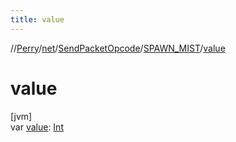 ```yaml
---
title: value
---
```

//[Perry](../../../../index.html)/[net](../../index.html)/[SendPacketOpcode](../index.html)/[SPAWN_MIST](index.html)/[value](value.html)



# value



[jvm]\
var [value](value.html): [Int](https://kotlinlang.org/api/latest/jvm/stdlib/kotlin/-int/index.html)




